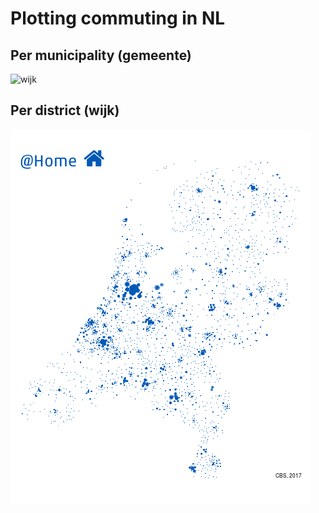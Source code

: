 # Plotting commuting in NL

## Per municipality (gemeente)
![wijk](nl.gif)

## Per district (wijk)
![wijk](nl_wk.gif)